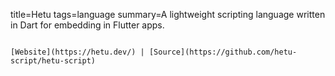 title=Hetu
tags=language
summary=A lightweight scripting language written in Dart for embedding in Flutter apps.
~~~~~~

[Website](https://hetu.dev/) | [Source](https://github.com/hetu-script/hetu-script)

